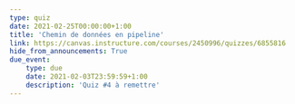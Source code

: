 ```yaml
---
type: quiz
date: 2021-02-25T00:00:00+1:00
title: 'Chemin de données en pipeline'
link: https://canvas.instructure.com/courses/2450996/quizzes/6855816
hide_from_announcements: True
due_event:
    type: due
    date: 2021-02-03T23:59:59+1:00
    description: 'Quiz #4 à remettre'
---
```


<!--
<p><span style="color: #ff0000;"><strong>Remarque : Ne cliquez sur "Compl&eacute;ter le questionnaire" que si vous &ecirc;tes pr&ecirc;t &agrave; r&eacute;pondre aux questions. Vous n'aurez pas droit &agrave; une seconde tentative.&nbsp;</strong></span></p>
-->
